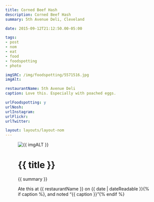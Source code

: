 ```yaml
---
title: Corned Beef Hash
description: Corned Beef Hash
summary: 5th Avenue Deli, Cleveland

date: 2015-09-12T21:12:50.00-05:00

tags:
- post
- nom
- eat
- food
- foodspotting
- photo

imgSRC: /img/foodspotting/5571516.jpg
imgAlt: 

restaurantName: 5th Avenue Deli
caption: Love this. Especially with poached eggs.

urlFoodspotting: y
urlNosh: 
urlInstagram: 
urlFlickr:
urlTwitter: 

layout: layouts/layout-nom
---
```

<figure class="nom">
	<img class="u-photo img-border" src="{{ imgSRC }}" alt="{{ imgALT }}">
	<figcaption>
		<h1 class="title p-name">{{ title }}</h1>
		<p class="summary">{{ summary }}</p>
		<p>Ate this at {{ restaurantName }} on <time class="dt-published" datetime="{{ date | dateIso }}">{{ date | dateReadable }}</time>{% if caption %}, and noted <q class="caption">{{ caption }}</q>{% endif %}
	</figcaption>
</figure>
